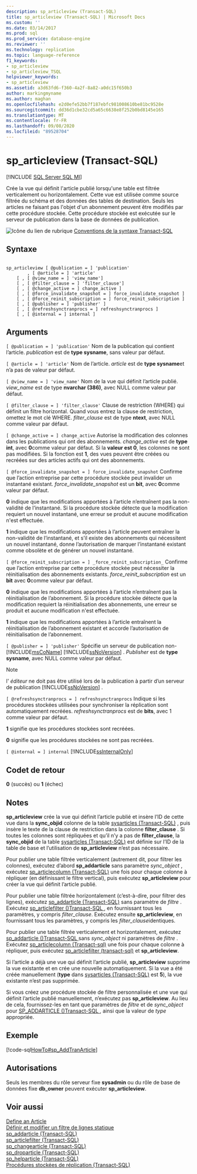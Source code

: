 ```yaml
---
description: sp_articleview (Transact-SQL)
title: sp_articleview (Transact-SQL) | Microsoft Docs
ms.custom: ''
ms.date: 03/14/2017
ms.prod: sql
ms.prod_service: database-engine
ms.reviewer: ''
ms.technology: replication
ms.topic: language-reference
f1_keywords:
- sp_articleview
- sp_articleview_TSQL
helpviewer_keywords:
- sp_articleview
ms.assetid: a3d63fd6-f360-4a2f-8a82-a0dc15f650b3
author: markingmyname
ms.author: maghan
ms.openlocfilehash: e2d0efe52bb7f187ebfc981008610be81bc9528e
ms.sourcegitcommit: dd36d1cbe32cd5a65c6638e8f252b0bd8145e165
ms.translationtype: MT
ms.contentlocale: fr-FR
ms.lasthandoff: 09/08/2020
ms.locfileid: "89528704"
---
```

# <a name="sp_articleview-transact-sql"></a>sp_articleview (Transact-SQL)
[!INCLUDE [SQL Server SQL MI](../../includes/applies-to-version/sql-asdbmi.md)]

  Crée la vue qui définit l'article publié lorsqu'une table est filtrée verticalement ou horizontalement. Cette vue est utilisée comme source filtrée du schéma et des données des tables de destination. Seuls les articles ne faisant pas l'objet d'un abonnement peuvent être modifiés par cette procédure stockée. Cette procédure stockée est exécutée sur le serveur de publication dans la base de données de publication.  
  
 ![Icône du lien de rubrique](../../database-engine/configure-windows/media/topic-link.gif "Icône du lien de rubrique") [Conventions de la syntaxe Transact-SQL](../../t-sql/language-elements/transact-sql-syntax-conventions-transact-sql.md)  
  
## <a name="syntax"></a>Syntaxe  
  
```  
  
sp_articleview [ @publication = ] 'publication'  
        , [ @article = ] 'article'  
    [ , [ @view_name = ] 'view_name']  
    [ , [ @filter_clause = ] 'filter_clause']  
    [ , [ @change_active = ] change_active ]  
    [ , [ @force_invalidate_snapshot = ] force_invalidate_snapshot ]  
    [ , [ @force_reinit_subscription = ] force_reinit_subscription ]  
    [ , [ @publisher = ] 'publisher' ]  
    [ , [ @refreshsynctranprocs = ] refreshsynctranprocs ]  
    [ , [ @internal = ] internal ]  
```  
  
## <a name="arguments"></a>Arguments  
`[ @publication = ] 'publication'` Nom de la publication qui contient l’article. *publication* est de **type sysname**, sans valeur par défaut.  
  
`[ @article = ] 'article'` Nom de l’article. *article* est de **type sysname**et n’a pas de valeur par défaut.  
  
`[ @view_name = ] 'view_name'` Nom de la vue qui définit l’article publié. *view_name* est de type **nvarchar (386)**, avec NULL comme valeur par défaut.  
  
`[ @filter_clause = ] 'filter_clause'` Clause de restriction (WHERE) qui définit un filtre horizontal. Quand vous entrez la clause de restriction, omettez le mot clé WHERE. *filter_clause* est de type **ntext**, avec NULL comme valeur par défaut.  
  
`[ @change_active = ] change_active` Autorise la modification des colonnes dans les publications qui ont des abonnements. *change_active* est de **type int**, avec **0**comme valeur par défaut. Si la **valeur est 0**, les colonnes ne sont pas modifiées. Si la fonction est **1**, des vues peuvent être créées ou recréées sur des articles actifs qui ont des abonnements.  
  
`[ @force_invalidate_snapshot = ] force_invalidate_snapshot` Confirme que l’action entreprise par cette procédure stockée peut invalider un instantané existant. *force_invalidate_snapshot* est un **bit**, avec **0**comme valeur par défaut.  
  
 **0** indique que les modifications apportées à l’article n’entraînent pas la non-validité de l’instantané. Si la procédure stockée détecte que la modification requiert un nouvel instantané, une erreur se produit et aucune modification n'est effectuée.  
  
 **1** indique que les modifications apportées à l’article peuvent entraîner la non-validité de l’instantané, et s’il existe des abonnements qui nécessitent un nouvel instantané, donne l’autorisation de marquer l’instantané existant comme obsolète et de générer un nouvel instantané.  
  
`[ @force_reinit_subscription = ] _force_reinit_subscription_` Confirme que l’action entreprise par cette procédure stockée peut nécessiter la réinitialisation des abonnements existants. *force_reinit_subscription* est un **bit** avec **0**comme valeur par défaut.  
  
 **0** indique que les modifications apportées à l’article n’entraînent pas la réinitialisation de l’abonnement. Si la procédure stockée détecte que la modification requiert la réinitialisation des abonnements, une erreur se produit et aucune modification n'est effectuée.  
  
 **1** indique que les modifications apportées à l’article entraînent la réinitialisation de l’abonnement existant et accorde l’autorisation de réinitialisation de l’abonnement.  
  
`[ @publisher = ] 'publisher'` Spécifie un serveur de publication non- [!INCLUDE[msCoName](../../includes/msconame-md.md)] [!INCLUDE[ssNoVersion](../../includes/ssnoversion-md.md)] . *Publisher* est de **type sysname**, avec NULL comme valeur par défaut.  
  
> [!NOTE]  
>  l' *éditeur* ne doit pas être utilisé lors de la publication à partir d’un serveur de publication [!INCLUDE[ssNoVersion](../../includes/ssnoversion-md.md)] .  
  
`[ @refreshsynctranprocs = ] refreshsynctranprocs` Indique si les procédures stockées utilisées pour synchroniser la réplication sont automatiquement recréées. *refreshsynctranprocs* est de **bits**, avec 1 comme valeur par défaut.  
  
 **1** signifie que les procédures stockées sont recréées.  
  
 **0** signifie que les procédures stockées ne sont pas recréées.  
  
`[ @internal = ] internal` [!INCLUDE[ssInternalOnly](../../includes/ssinternalonly-md.md)]  
  
## <a name="return-code-values"></a>Codet de retour  
 **0** (succès) ou **1** (échec)  
  
## <a name="remarks"></a>Notes  
 **sp_articleview** crée la vue qui définit l’article publié et insère l’ID de cette vue dans la **sync_objid** colonne de la table [sysarticles &#40;Transact-SQL&#41;](../../relational-databases/system-tables/sysarticles-transact-sql.md) , puis insère le texte de la clause de restriction dans la colonne **filter_clause** . Si toutes les colonnes sont répliquées et qu’il n’y a pas de **filter_clause**, la **sync_objid** de la table [sysarticles &#40;Transact-SQL&#41;](../../relational-databases/system-tables/sysarticles-transact-sql.md) est définie sur l’ID de la table de base et l’utilisation de **sp_articleview** n’est pas nécessaire.  
  
 Pour publier une table filtrée verticalement (autrement dit, pour filtrer les colonnes), exécutez d’abord **sp_addarticle** sans paramètre *sync_object* , exécutez [sp_articlecolumn &#40;Transact-SQL&#41;](../../relational-databases/system-stored-procedures/sp-articlecolumn-transact-sql.md) une fois pour chaque colonne à répliquer (en définissant le filtre vertical), puis exécutez **sp_articleview** pour créer la vue qui définit l’article publié.  
  
 Pour publier une table filtrée horizontalement (c’est-à-dire, pour filtrer des lignes), exécutez [sp_addarticle &#40;Transact-SQL&#41;](../../relational-databases/system-stored-procedures/sp-addarticle-transact-sql.md) sans paramètre de *filtre* . Exécutez [sp_articlefilter &#40;&#41;Transact-SQL ](../../relational-databases/system-stored-procedures/sp-articlefilter-transact-sql.md), en fournissant tous les paramètres, y compris *filter_clause*. Exécutez ensuite **sp_articleview**, en fournissant tous les paramètres, y compris les *filter_clause*identiques.  
  
 Pour publier une table filtrée verticalement et horizontalement, exécutez [sp_addarticle &#40;&#41;Transact-SQL ](../../relational-databases/system-stored-procedures/sp-addarticle-transact-sql.md) sans *sync_object* ni paramètres de *filtre* . Exécutez [sp_articlecolumn &#40;Transact-sql&#41;](../../relational-databases/system-stored-procedures/sp-articlecolumn-transact-sql.md) une fois pour chaque colonne à répliquer, puis exécutez [sp_articlefilter &#40;transact-sql&#41;](../../relational-databases/system-stored-procedures/sp-articlefilter-transact-sql.md) et **sp_articleview**.  
  
 Si l’article a déjà une vue qui définit l’article publié, **sp_articleview** supprime la vue existante et en crée une nouvelle automatiquement. Si la vue a été créée manuellement (**type** dans [sysarticles &#40;Transact-SQL&#41;](../../relational-databases/system-tables/sysarticles-transact-sql.md) est **5**), la vue existante n’est pas supprimée.  
  
 Si vous créez une procédure stockée de filtre personnalisée et une vue qui définit l’article publié manuellement, n’exécutez pas **sp_articleview**. Au lieu de cela, fournissez-les en tant que paramètres de *filtre* et de *sync_object* pour [SP_ADDARTICLE &#40;&#41;Transact-SQL ](../../relational-databases/system-stored-procedures/sp-addarticle-transact-sql.md), ainsi que la valeur de *type* appropriée.  
  
## <a name="example"></a>Exemple  
 [!code-sql[HowTo#sp_AddTranArticle](../../relational-databases/replication/codesnippet/tsql/sp-articleview-transact-_1.sql)]  
  
## <a name="permissions"></a>Autorisations  
 Seuls les membres du rôle serveur fixe **sysadmin** ou du rôle de base de données fixe **db_owner** peuvent exécuter **sp_articleview**.  
  
## <a name="see-also"></a>Voir aussi  
 [Define an Article](../../relational-databases/replication/publish/define-an-article.md)   
 [Définir et modifier un filtre de lignes statique](../../relational-databases/replication/publish/define-and-modify-a-static-row-filter.md)   
 [sp_addarticle &#40;Transact-SQL&#41;](../../relational-databases/system-stored-procedures/sp-addarticle-transact-sql.md)   
 [sp_articlefilter &#40;Transact-SQL&#41;](../../relational-databases/system-stored-procedures/sp-articlefilter-transact-sql.md)   
 [sp_changearticle &#40;Transact-SQL&#41;](../../relational-databases/system-stored-procedures/sp-changearticle-transact-sql.md)   
 [sp_droparticle &#40;Transact-SQL&#41;](../../relational-databases/system-stored-procedures/sp-droparticle-transact-sql.md)   
 [sp_helparticle &#40;Transact-SQL&#41;](../../relational-databases/system-stored-procedures/sp-helparticle-transact-sql.md)   
 [Procédures stockées de réplication &#40;Transact-SQL&#41;](../../relational-databases/system-stored-procedures/replication-stored-procedures-transact-sql.md)  
  
  
